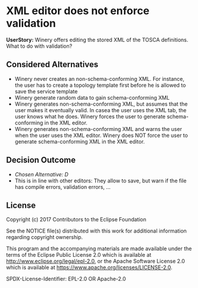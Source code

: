 # XML editor does not enforce validation

**UserStory:** Winery offers editing the stored XML of the TOSCA definitions. What to do with validation?

## Considered Alternatives

* Winery never creates an non-schema-conforming XML. For instance, the user has to create a topology template first before he is allowed to save the service template
* Winery generate random data to gain schema-conforming XML
* Winery generates non-schema-conforming XML, but assumes that the user makes it eventually valid. In casea the user uses the XML tab, the user knows what he does. Winery forces the user to generate schema-conforming in the XML editor.
* Winery generates non-schema-conforming XML and warns the user when the user uses the XML editor. Winery does NOT force the user to generate schema-conforming XML in the XML editor.

## Decision Outcome

* *Chosen Alternative: D*
* This is in line with other editors: They allow to save, but warn if the file has compile errors, validation errors, ...

## License

Copyright (c) 2017 Contributors to the Eclipse Foundation

See the NOTICE file(s) distributed with this work for additional
information regarding copyright ownership.

This program and the accompanying materials are made available under the
terms of the Eclipse Public License 2.0 which is available at
http://www.eclipse.org/legal/epl-2.0, or the Apache Software License 2.0
which is available at https://www.apache.org/licenses/LICENSE-2.0.

SPDX-License-Identifier: EPL-2.0 OR Apache-2.0

